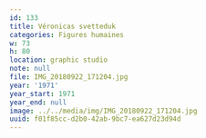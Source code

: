 ```yaml
---
id: 133
title: Véronicas svetteduk
categories: Figures humaines
w: 73
h: 80
location: graphic studio
note: null
file: IMG_20180922_171204.jpg
year: '1971'
year_start: 1971
year_end: null
image: ../../media/img/IMG_20180922_171204.jpg
uuid: f01f85cc-d2b0-42ab-9bc7-ea627d23d94d
---
```


